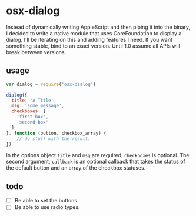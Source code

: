 # osx-dialog

Instead of dynamically writing AppleScript and then piping it into the binary, I
decided to write a native module that uses CoreFoundation to display a dialog.
I'll be iterating on this and adding features I need. If you want something
stable, bind to an exact version. Until 1.0 assume all APIs will break between
versions.

## usage

```JavaScript
var dialog = require('osx-dialog')

dialog({
  title: 'A Title',
  msg: 'some message',
  checkboxes: [
    'first box',
    'second box'
  ]
}, function (button, checkbox_array) {
	// do stuff with the result.
})
```

In the options object `title` and `msg` are required, `checkboxes` is optional.
The second argument, `callback` is an optional callback that takes the status of
the default button and an array of the checkbox statuses.

## todo

- [ ] Be able to set the buttons.
- [ ] Be able to use radio types.

